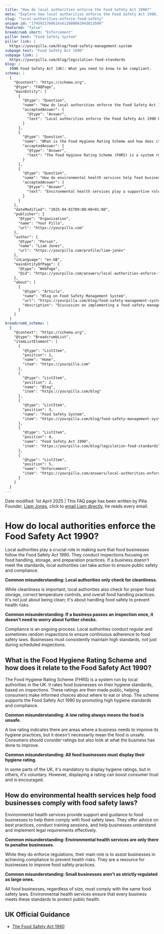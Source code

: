 ```yaml
---
title: "How do local authorities enforce the Food Safety Act 1990?"
meta: "Explore how local authorities enforce the Food Safety Act 1990, the role of the Food Hygiene Rating Scheme, and the support provided by environmental health services."
slug: "local-authorities-enforce-food-safety"
unique id: "1745921768614x612680802943813500"
featured: "false"
breadcrumb short: "Enforcement"
pillar text: "Food Safety System"
pillar link: |
  https://yourpilla.com/blog/food-safety-management-system
subpage text: "Food Safety Act 1990"
subpage link: |
  https://yourpilla.com/blog/legislation-food-standards
blog: |
  1990 Food Safety Act (UK): What you need to know to be compliant.
schema: |
  {
    "@context": "https://schema.org",
    "@type": "FAQPage",
    "mainEntity": [
      {
        "@type": "Question",
        "name": "How do local authorities enforce the Food Safety Act 1990?",
        "acceptedAnswer": {
          "@type": "Answer",
          "text": "Local authorities enforce the Food Safety Act 1990 by conducting inspections focused on various aspects of food handling, storage, and preparation. If a business fails to meet the required standards, local authorities can take necessary action to ensure public safety and compliance. They monitor businesses not only for cleanliness but also for proper food storage, correct temperature controls, and overall food safety practices, ensuring ongoing compliance through regular and sometimes unannounced inspections."
        }
      },
      {
        "@type": "Question",
        "name": "What is the Food Hygiene Rating Scheme and how does it relate to the Food Safety Act 1990?",
        "acceptedAnswer": {
          "@type": "Answer",
          "text": "The Food Hygiene Rating Scheme (FHRS) is a system run by UK local authorities to rate food businesses based on hygiene standards observed during inspections. These ratings are public, aiding consumer decision-making. The FHRS supports the Food Safety Act 1990 by promoting high standards of hygiene and compliance among food businesses. While it is mandatory in some parts of the UK to display these ratings, in others it is voluntary, but doing so can enhance consumer trust."
        }
      },
      {
        "@type": "Question",
        "name": "How do environmental health services help food businesses comply with food safety laws?",
        "acceptedAnswer": {
          "@type": "Answer",
          "text": "Environmental health services play a supportive role by offering guidance and training to food businesses to enhance compliance with food safety laws. They provide consultations on best practices, help with the implementation of legal requirements, and ensure businesses, regardless of their size, adhere to food safety standards. By aiding businesses in improving food safety, they work to minimise health risks rather than merely penalising non-compliance."
        }
      }
    ],
    "dateModified": "2025-04-01T09:00:00+01:00",
    "publisher": {
      "@type": "Organization",
      "name": "Your Pilla",
      "url": "https://yourpilla.com"
    },
    "author": {
      "@type": "Person",
      "name": "Liam Jones",
      "url": "https://yourpilla.com/profile/liam-jones"
    },
    "inLanguage": "en-GB",
    "mainEntityOfPage": {
      "@type": "WebPage",
      "@id": "https://yourpilla.com/answers/local-authorities-enforce-food-safety"
    },
    "about": [
      {
        "@type": "Article",
        "name": "Blog on Food Safety Management System",
        "url": "https://yourpilla.com/blog/food-safety-management-system",
        "description": "Discussion on implementing a food safety management system based on HACCP principles to meet the requirements of the Food Safety Act."
      }
    ]
  }
breadcrumb_schema: |
  {
    "@context": "https://schema.org",
    "@type": "BreadcrumbList",
    "itemListElement": [
      {
        "@type": "ListItem",
        "position": 1,
        "name": "Home",
        "item": "https://yourpilla.com"
      },
      {
        "@type": "ListItem",
        "position": 2,
        "name": "Blog",
        "item": "https://yourpilla.com/blog"
      },
      {
        "@type": "ListItem",
        "position": 3,
        "name": "Food Safety System",
        "item": "https://yourpilla.com/blog/food-safety-management-system"
      },
      {
        "@type": "ListItem",
        "position": 4,
        "name": "Food Safety Act 1990",
        "item": "https://yourpilla.com/blog/legislation-food-standards"
      },
      {
        "@type": "ListItem",
        "position": 5,
        "name": "Enforcement",
        "item": "https://yourpilla.com/answers/local-authorities-enforce-food-safety"
      }
    ]
  }
---
```


Date modified: 1st April 2025 | This FAQ page has been written by Pilla Founder, [Liam Jones](https://yourpilla.com/profile/liam-jones), click to [email Liam directly](https://mailto:liam@yourpilla.com), he reads every email.

# How do local authorities enforce the Food Safety Act 1990?

Local authorities play a crucial role in making sure that food businesses follow the Food Safety Act 1990. They conduct inspections focusing on food handling, storage, and preparation practices. If a business doesn't meet the standards, local authorities can take action to ensure public safety and compliance.

**Common misunderstanding: Local authorities only check for cleanliness.**

While cleanliness is important, local authorities also check for proper food storage, correct temperature controls, and overall food handling practices. It's not just about being clean; it's about handling food safely to prevent health risks.

**Common misunderstanding: If a business passes an inspection once, it doesn’t need to worry about further checks.**

Compliance is an ongoing process. Local authorities conduct regular and sometimes random inspections to ensure continuous adherence to food safety laws. Businesses must consistently maintain high standards, not just during scheduled inspections.

## What is the Food Hygiene Rating Scheme and how does it relate to the Food Safety Act 1990?

The Food Hygiene Rating Scheme (FHRS) is a system run by local authorities in the UK. It rates food businesses on their hygiene standards, based on inspections. These ratings are then made public, helping consumers make informed choices about where to eat or shop. The scheme supports the Food Safety Act 1990 by promoting high hygiene standards and compliance.

**Common misunderstanding: A low rating always means the food is unsafe.**

A low rating indicates there are areas where a business needs to improve its hygiene practices, but it doesn't necessarily mean the food is unsafe. Consumers should consider ratings but also look at what the business has done to improve.

**Common misunderstanding: All food businesses must display their hygiene rating.**

In some parts of the UK, it's mandatory to display hygiene ratings, but in others, it's voluntary. However, displaying a rating can boost consumer trust and is encouraged.

## How do environmental health services help food businesses comply with food safety laws?

Environmental health services provide support and guidance to food businesses to help them comply with food safety laws. They offer advice on best practices, conduct training sessions, and help businesses understand and implement legal requirements effectively.

**Common misunderstanding: Environmental health services are only there to penalise businesses.**

While they do enforce regulations, their main role is to assist businesses in achieving compliance to prevent health risks. They are a resource for businesses to improve food safety practices.

**Common misunderstanding: Small businesses aren’t as strictly regulated as large ones.**

All food businesses, regardless of size, must comply with the same food safety laws. Environmental health services ensure that every business meets these standards to protect public health.

## UK Official Guidance

-   [The Food Safety Act 1990](https://www.legislation.gov.uk/ukpga/1990/16/contents)